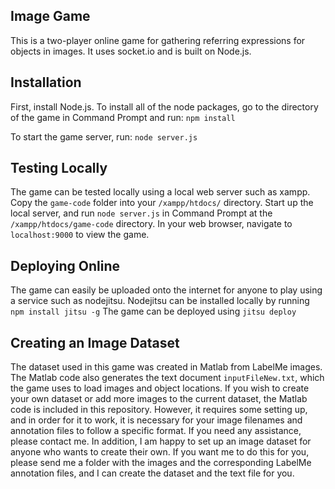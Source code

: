 ## Image Game

This is a two-player online game for gathering referring expressions for objects in images. It uses socket.io and is built on Node.js.

## Installation

First, install Node.js.  To install all of the node packages, go to the directory of the game in Command Prompt and run: ```npm install```

To start the game server, run: ```node server.js```

## Testing Locally

The game can be tested locally using a local web server such as xampp.  Copy the ```game-code``` folder into your ```/xampp/htdocs/``` directory.  Start up the local server, and run ```node server.js``` in Command Prompt at the ```/xampp/htdocs/game-code``` directory.  In your web browser, navigate to ```localhost:9000``` to view the game.  

## Deploying Online

The game can easily be uploaded onto the internet for anyone to play using a service such as nodejitsu.  Nodejitsu can be installed locally by running ```npm install jitsu -g```  The game can be deployed using ```jitsu deploy```

## Creating an Image Dataset

The dataset used in this game was created in Matlab from LabelMe images.  The Matlab code also generates the text document ```inputFileNew.txt```, which the game uses to load images and object locations.  If you wish to create your own dataset or add more images to the current dataset, the Matlab code is included in this repository.  However, it requires some setting up, and in order for it to work, it is necessary for your image filenames and annotation files to follow a specific format.  If you need any assistance, please contact me.  In addition, I am happy to set up an image dataset for anyone who wants to create their own.  If you want me to do this for you, please send me a folder with the images and the corresponding LabelMe annotation files, and I can create the dataset and the text file for you.
